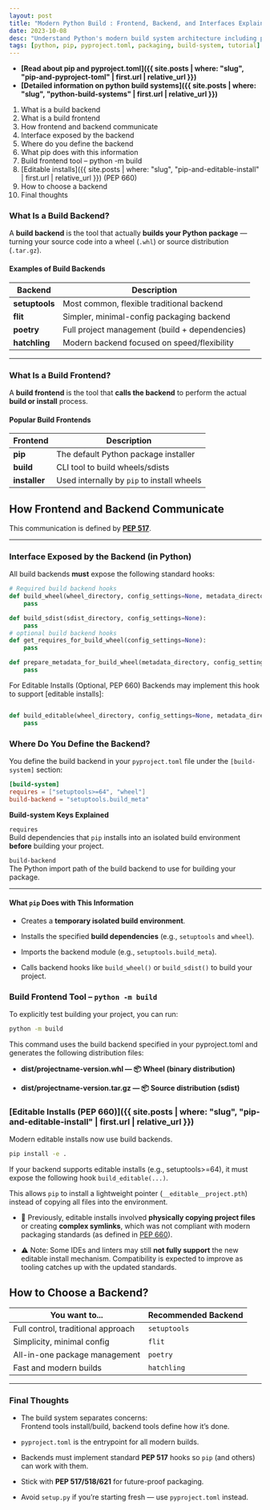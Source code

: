 ```yaml
---
layout: post
title: "Modern Python Build : Frontend, Backend, and Interfaces Explained"
date: 2023-10-08
desc: "Understand Python's modern build system architecture including pip (frontend), setuptools or poetry (backend), and pyproject.toml. Learn how they work together to build and install packages in a clean, standardized, and isolated way."
tags: [python, pip, pyproject.toml, packaging, build-system, tutorial]
---
```


- **[Read about pip and pyproject.toml]({{ site.posts | where: "slug", "pip-and-pyproject-toml" | first.url | relative_url }})**
- **[Detailed information on python build systems]({{ site.posts | where: "slug", "python-build-systems" | first.url | relative_url }})**

1. What is a build backend  
2. What is a build frontend  
3. How frontend and backend communicate  
4. Interface exposed by the backend  
5. Where do you define the backend  
6. What pip does with this information  
7. Build frontend tool – python -m build  
8. [Editable installs]({{ site.posts | where: "slug", "pip-and-editable-install" | first.url | relative_url }}) (PEP 660)  
9. How to choose a backend  
10. Final thoughts

###  What Is a Build Backend?

A **build backend** is the tool that actually **builds your Python package** — turning your source code into a wheel (`.whl`) or source distribution (`.tar.gz`).

####  Examples of Build Backends

| Backend     | Description                                     |
|-------------|-------------------------------------------------|
| **setuptools** | Most common, flexible traditional backend        |
| **flit**        | Simpler, minimal-config packaging backend       |
| **poetry**      | Full project management (build + dependencies)  |
| **hatchling**   | Modern backend focused on speed/flexibility     |

---

### What Is a Build Frontend?

A **build frontend** is the tool that **calls the backend** to perform the actual **build or install** process.

#### Popular Build Frontends

| Frontend     | Description                                |
|--------------|--------------------------------------------|
| **pip**      | The default Python package installer       |
| **build**    | CLI tool to build wheels/sdists            |
| **installer**| Used internally by `pip` to install wheels |


## How Frontend and Backend Communicate

This communication is defined by **[PEP 517](https://peps.python.org/pep-0517/)**.

---

###  Interface Exposed by the Backend (in Python)

All build backends **must** expose the following standard hooks:

```python
# Required build backend hooks
def build_wheel(wheel_directory, config_settings=None, metadata_directory=None):
    pass

def build_sdist(sdist_directory, config_settings=None):
    pass
# optional build backend hooks
def get_requires_for_build_wheel(config_settings=None):
    pass

def prepare_metadata_for_build_wheel(metadata_directory, config_settings=None):
    pass
```
For Editable Installs (Optional, PEP 660)
Backends may implement this hook to support [editable installs]:

```python

def build_editable(wheel_directory, config_settings=None, metadata_directory=None):
    pass
```

### Where Do You Define the Backend?

You define the build backend in your `pyproject.toml` file under the `[build-system]` section:

```toml
[build-system]
requires = ["setuptools>=64", "wheel"]
build-backend = "setuptools.build_meta"
```
**Build-system Keys Explained**

`requires`  
Build dependencies that `pip` installs into an isolated build environment **before** building your project.

`build-backend`  
The Python import path of the build backend to use for building your package.

---

#### What `pip` Does with This Information

- Creates a **temporary isolated build environment**.

- Installs the specified **build dependencies** (e.g., `setuptools` and `wheel`).

- Imports the backend module (e.g., `setuptools.build_meta`).

- Calls backend hooks like `build_wheel()` or `build_sdist()` to build your project.

### Build Frontend Tool – **`python -m build`**

To explicitly test building your project, you can run:

```bash
python -m build
```

This command uses the build backend specified in your pyproject.toml and generates the following distribution files:

- **dist/projectname-version.whl — 📦 Wheel (binary distribution)**

- **dist/projectname-version.tar.gz — 📦 Source distribution (sdist)**


### [Editable Installs (PEP 660)]({{ site.posts | where: "slug", "pip-and-editable-install" | first.url | relative_url }})

Modern editable installs now use build backends.

```bash
pip install -e .
```
If your backend supports editable installs (e.g., setuptools>=64), it must expose the following hook `build_editable(...)`.

This allows `pip` to install a lightweight pointer (`__editable__project.pth`) instead of copying all files into the environment.

- 📝 Previously, editable installs involved **physically copying project files** or creating **complex symlinks**, which was not compliant with modern packaging standards (as defined in [PEP 660](https://peps.python.org/pep-0660/)).

- ⚠️ Note: Some IDEs and linters may still **not fully support** the new editable install mechanism. Compatibility is expected to improve as tooling catches up with the updated standards.


## How to Choose a Backend?

| You want to...                    | Recommended Backend  |
|----------------------------------|---------------------|
| Full control, traditional approach | `setuptools`         |
| Simplicity, minimal config         | `flit`               |
| All-in-one package management      | `poetry`             |
| Fast and modern builds             | `hatchling`          |

---

### Final Thoughts

- The build system separates concerns:  
  Frontend tools install/build, backend tools define how it’s done.

- `pyproject.toml` is the entrypoint for all modern builds.

- Backends must implement standard **PEP 517** hooks so `pip` (and others) can work with them.

- Stick with **PEP 517/518/621** for future-proof packaging.

- Avoid `setup.py` if you’re starting fresh — use `pyproject.toml` instead.